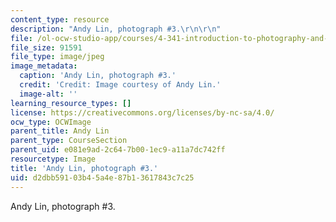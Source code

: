 ```yaml
---
content_type: resource
description: "Andy Lin, photograph #3.\r\n\r\n"
file: /ol-ocw-studio-app/courses/4-341-introduction-to-photography-and-related-media-fall-2007/d2dbb59103b45a4e87b13617843c7c25_lin3.jpg
file_size: 91591
file_type: image/jpeg
image_metadata:
  caption: 'Andy Lin, photograph #3.'
  credit: 'Credit: Image courtesy of Andy Lin.'
  image-alt: ''
learning_resource_types: []
license: https://creativecommons.org/licenses/by-nc-sa/4.0/
ocw_type: OCWImage
parent_title: Andy Lin
parent_type: CourseSection
parent_uid: e081e9ad-2c64-7b00-1ec9-a11a7dc742ff
resourcetype: Image
title: 'Andy Lin, photograph #3.'
uid: d2dbb591-03b4-5a4e-87b1-3617843c7c25
---
```

Andy Lin, photograph #3.


